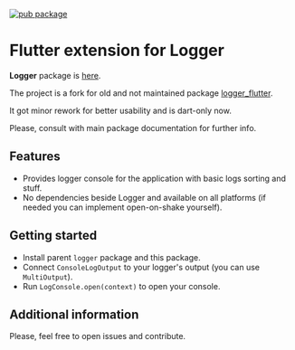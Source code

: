 [![pub package](https://img.shields.io/pub/v/logger_flutter_v2.svg)](https://pub.dev/packages/logger_flutter_v2)

# Flutter extension for Logger

**Logger** package is [here](https://pub.dev/packages/logger).

The project is a fork for old and not maintained package [logger_flutter](https://pub.dev/packages/logger_flutter).

It got minor rework for better usability and is dart-only now.

Please, consult with main package documentation for further info. 

## Features

* Provides logger console for the application with basic logs sorting and stuff.
* No dependencies beside Logger and available on all platforms (if needed you can implement open-on-shake yourself).

## Getting started

* Install parent `logger` package and this package.
* Connect `ConsoleLogOutput` to your logger's output (you can use `MultiOutput`).
* Run `LogConsole.open(context)` to open your console.

## Additional information

Please, feel free to open issues and contribute.
